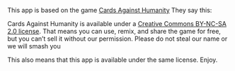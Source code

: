 This app is based on the game [Cards Against Humanity](https://cardsagainsthumanity.com/)
They say this:

Cards Against Humanity is available under a [Creative Commons BY-NC-SA 2.0 license](https://creativecommons.org/licenses/by-nc-sa/2.0/legalcode). That means you can use, remix, and share the game for free, but you can’t sell it without our permission. Please do not steal our name or we will smash you

This also means that this app is available under the same license. Enjoy.
